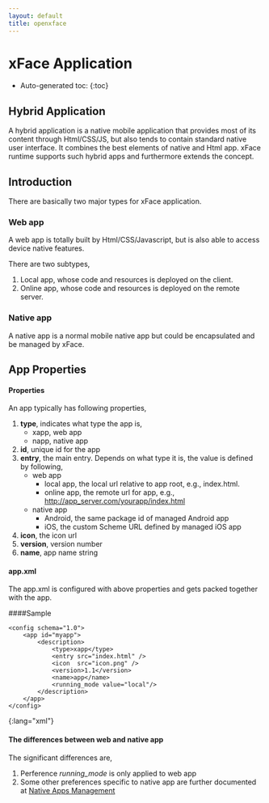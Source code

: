 ```yaml
---
layout: default
title: openxface
---
```


# xFace Application

* Auto-generated toc:
{:toc}

## Hybrid Application
A hybrid application is a native mobile application that provides most of its content through Html/CSS/JS, but also tends to contain standard native user interface. It combines the best elements of native and Html app. xFace runtime supports such hybrid apps and furthermore extends the concept.

## Introduction
There are basically two major types for xFace application.

### Web app
A web app is totally built by Html/CSS/Javascript, but is also able to access device native features.

There are two subtypes,

1. Local app, whose code and resources is deployed on the client.
2. Online app, whose code and resources is deployed on the remote server.

### Native app

A native app is a normal mobile native app but could be encapsulated and be managed by xFace.

## App Properties

#### Properties

An app typically has following properties,

1. **type**, indicates what type the app is,
   * xapp, web app
   * napp, native app
2. **id**, unique id for the app
3. **entry**, the main entry. Depends on what type it is, the value is defined by following,
   * web app
      + local app, the local url relative to app root, e.g., index.html.
      + online app, the remote url for app, e.g., http://app_server.com/yourapp/index.html
   * native app
      + Android, the same package id of managed Android app
      + iOS, the custom Scheme URL defined by managed iOS app
4. **icon**, the icon url
5. **version**, version number
6. **name**, app name string


#### app.xml
The app.xml is configured with above properties and gets packed together with the app.

####Sample

    <config schema="1.0">
        <app id="myapp">
            <description>
                <type>xapp</type>
                <entry src="index.html" />
                <icon  src="icon.png" />
                <version>1.1</version>
                <name>app</name>
                <running_mode value="local"/>
            </description>
        </app>
    </config>
{:lang="xml"}

#### The differences between web and native app
The significant differences are,

1. Perference *running_mode* is only applied to web app
2. Some other preferences specific to native app are further documented at [Native Apps Management](www.polyvi.net:8012/doc/guide/xface/ams/native_apps_management.md)
